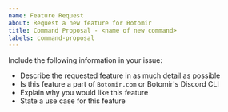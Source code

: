 ```yaml
---
name: Feature Request
about: Request a new feature for Botomir
title: Command Proposal - <name of new command>
labels: command-proposal
---
```


Include the following information in your issue:
- Describe the requested feature in as much detail as possible
- Is this feature a part of `Botomir.com` or Botomir's Discord CLI
- Explain why you would like this feature
- State a use case for this feature
